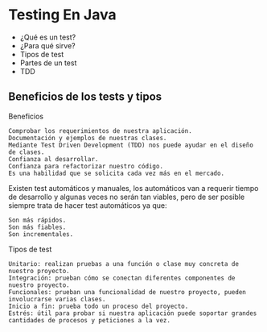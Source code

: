 # Testing En Java

* ¿Qué es un test?
* ¿Para qué sirve?
* Tipos de test
* Partes de un test
* TDD

## Beneficios de los tests y tipos

Beneficios

    Comprobar los requerimientos de nuestra aplicación.
    Documentación y ejemplos de nuestras clases.
    Mediante Test Driven Development (TDD) nos puede ayudar en el diseño de clases.
    Confianza al desarrollar.
    Confianza para refactorizar nuestro código.
    Es una habilidad que se solicita cada vez más en el mercado.

Existen test automáticos y manuales, los automáticos van a requerir tiempo de desarrollo y algunas veces no serán tan viables, pero de ser posible siempre trata de hacer test automáticos ya que:

    Son más rápidos.
    Son más fiables.
    Son incrementales.

Tipos de test

    Unitario: realizan pruebas a una función o clase muy concreta de nuestro proyecto.
    Integración: prueban cómo se conectan diferentes componentes de nuestro proyecto.
    Funcionales: prueban una funcionalidad de nuestro proyecto, pueden involucrarse varias clases.
    Inicio a fin: prueba todo un proceso del proyecto.
    Estrés: útil para probar si nuestra aplicación puede soportar grandes cantidades de procesos y peticiones a la vez.
